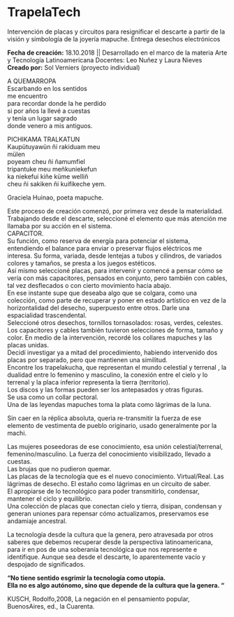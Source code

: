 # TrapelaTech

Intervención de placas y circuitos para resignificar el descarte a partir de la visión y simbología de la joyería mapuche.
Entrega  desechos electrónicos  

  
**Fecha de creación:** 18.10.2018 || Desarrollado en el marco de la materia Arte y Tecnología Latinoamericana Docentes: Leo Nuñez y Laura Nieves   
**Creado por:** Sol Verniers (proyecto individual)  


A QUEMARROPA  
Escarbando en los sentidos  
me encuentro  
para recordar donde la he perdido  
si por años la llevé a cuestas  
y tenía un lugar sagrado  
donde venero a mis antiguos.  
  
PICHIKAMA TRALKATUN  
Kaupütuyawün ñi rakiduam meu  
mülen  
poyeam cheu ñi ñamumfiel  
tripantuke meu meñkuniekefun  
ka niekefui kiñe küme welliñ  
cheu ñi sakiken ñi kuifikeche yem.   

Graciela Huinao, poeta mapuche.  






Este proceso de creación comenzó, por primera vez desde la materialidad. Trabajando desde el descarte, seleccioné el elemento que más atención me llamaba por su acción en el sistema.   
CAPACITOR.  
Su función, como reserva de energía para potenciar el sistema, entendiendo el balance para enviar o preservar flujos eléctricos me interesa. Su forma, variada, desde lentejas a tubos y cilindros, de variados colores y tamaños, se presta a los juegos estéticos.   
Así mismo seleccioné placas, para intervenir y comencé a pensar cómo se vería con más capacitores,  pensados en conjunto, pero también con cables, tal vez desflecados o con cierto movimiento hacia abajo.  
En ese instante supe que deseaba algo que se colgara, como una colección, como parte de recuperar y poner en estado artístico en vez de la horizontalidad del desecho, superpuesto entre otros. Darle una espacialidad trascendental.  
Seleccioné otros desechos, tornillos tornasolados: rosas, verdes, celestes. Los capacitores y cables también tuvieron selecciones de forma, tamaño y color.
En medio de la intervención, recordé los collares mapuches y las placas unidas.  
Decidí investigar ya a mitad del procedimiento, habiendo intervenido dos placas por separado, pero que mantienen una similitud.  
Encontre los trapelakucha, que representan el mundo celestial y terrenal , la dualidad entre lo femenino y masculino, la conexión entre el cielo y lo terrenal y la placa inferior representa la tierra (territorio).  
Los discos y las formas pueden ser los antepasados y otras figuras.  
Se usa como un collar pectoral.  
Una de las leyendas mapuches toma la plata como lágrimas de la luna.  
 
Sin caer en la réplica absoluta, queria re-transmitir la fuerza de ese elemento de vestimenta de pueblo originario, usado generalmente por la machi.  

Las mujeres poseedoras de ese conocimiento, esa unión celestial/terrenal, femenino/masculino. La fuerza del conocimiento visibilizado, llevado a cuestas.  
Las brujas que no pudieron quemar.  
Las placas de la tecnología que es el nuevo conocimiento. Virtual/Real. Las lágrimas de desecho. El estaño como lágrimas en un circuito de saber.  
El apropiarse de lo tecnológico para poder transmitirlo, condensar, mantener el ciclo y equilibrio.  
Una colección de placas que conectan cielo y tierra, disipan, condensan y generan uniones para repensar cómo actualizamos, preservamos ese andamiaje ancestral.   

La tecnología desde la cultura que la genera, pero atravesada por otros saberes que debemos recuperar desde la perspectiva latinoamericana, para ir en pos de una soberanía tecnológica que nos represente e identifique. Aunque sea desde el descarte, lo aparentemente vacío y despojado de significados.  

**“No tiene sentido esgrimir la tecnología como utopía.**  
**Ella no es algo autónomo, sino que depende de la cultura que la genera. “**  
  

KUSCH, Rodolfo,2008, La negación en el pensamiento popular, BuenosAires, ed., la Cuarenta.  
